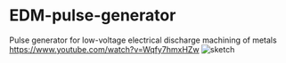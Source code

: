 # EDM-pulse-generator
Pulse generator for low-voltage electrical discharge machining of metals
https://www.youtube.com/watch?v=Wqfy7hmxHZw
![sketch](https://user-images.githubusercontent.com/22216962/167451447-43fe20f1-176b-44bd-b1c2-21b90215152c.jpg)
